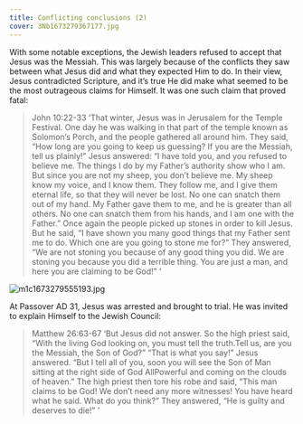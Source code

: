 ```yaml
---
title: Conflicting conclusions (2)
cover: 3Nb1673279367177.jpg
---
```


With some notable exceptions, the Jewish leaders refused to accept that Jesus was the Messiah. This was largely because of the conflicts they saw between what Jesus did and what they expected Him to do. In their view, Jesus contradicted Scripture, and it’s true He did make what seemed to be the most outrageous claims for Himself. It was one such claim that proved fatal:

> <callout>John 10:22­-33</callout>
> ‘That winter, Jesus was in Jerusalem for the Temple Festival. One day he was walking in that part of the temple known as Solomon’s Porch, and the people gathered all around him. They said, “How long are you going to keep us guessing? If you are the Messiah, tell us plainly!” Jesus answered: “I have told you, and you refused to believe me. The things I do by my Father’s authority show who I am. But since you are not my sheep, you don’t believe me. My sheep know my voice, and I know them. They follow me, and I give them eternal life, so that they will never be lost. No one can snatch them out of my hand. My Father gave them to me, and he is greater than all others. No one can snatch them from his hands, and I am one with the Father.” Once again the people picked up stones in order to kill Jesus. But he said, “I have shown you many good things that my Father sent me to do. Which one are you going to stone me for?” They answered, “We are not stoning you because of any good thing you did. We are stoning you because you did a terrible thing. You are just a man, and here you are claiming to be God!” ’ 

![m1c1673279555193.jpg]()

At Passover AD 31, Jesus was arrested and brought to trial. He was invited to explain Himself to the Jewish Council:

> <callout>Matthew 26:63-­67</callout>
> ‘But Jesus did not answer. So the high priest said, “With the living God looking on, you must tell the truth.Tell us, are you the Messiah, the Son of God?” “That is what you say!” Jesus answered. “But I tell all of you, soon you will see the Son of Man sitting at the right side of God All­Powerful and coming on the clouds of heaven.” The high priest then tore his robe and said, “This man claims to be God! We don’t need any more witnesses! You have heard what he said. What do you think?” They answered, “He is guilty and deserves to die!” ’ 